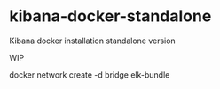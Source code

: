 # kibana-docker-standalone
Kibana docker installation standalone version

WIP

docker network create -d bridge elk-bundle

